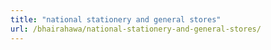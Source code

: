 ```yaml
---
title: "national stationery and general stores"
url: /bhairahawa/national-stationery-and-general-stores/
---
```

